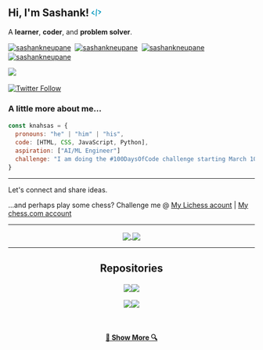 <h2> Hi, I'm Sashank! <img src="./assets/images/codee.png" width="20"></h2>

A <b>learner</b>, <b>coder</b>, and <b>problem solver</b>. </h1>

<a href="https://twitter.com/SashankNeupane1" target="blank"><img align="center" src="https://simpleicons.org/icons/twitter.svg" alt="sashankneupane" height="25" width="25" /></a>&nbsp;&nbsp;<a href="https://www.linkedin.com/in/sashank-neupane-8b4330192/" target="blank"><img align="center" src="https://simpleicons.org/icons/linkedin.svg" alt="sashankneupane" height="25" width="25" /></a>&nbsp;&nbsp;<a href="https://www.instagram.com/neupanesashank/" target="blank"><img align="center" src="https://simpleicons.org/icons/instagram.svg" alt="sashankneupane" height="25" width="25" /></a>&nbsp;&nbsp;<a href="mailto:sashankneupane7@gmail.com"><img align="center" src="https://simpleicons.org/icons/gmail.svg" alt="sashankneupane" height="25" width="25" /></a> 

<a href="https://github.com/sashankneupane7"><img src="https://img.shields.io/github/followers/sashankneupane7?label=follow&style=social"/></a>

[![Twitter Follow](https://img.shields.io/twitter/follow/sashankneupane1?label=Follow&style=social)](https://twitter.com/sashankneupane1)


### A little more about me...  

```javascript
const knahsas = {
  pronouns: "he" | "him" | "his",
  code: [HTML, CSS, JavaScript, Python],
  aspiration: ["AI/ML Engineer"]
  challenge: "I am doing the #100DaysOfCode challenge starting March 10th, 2021."
}
```
---
Let's connect and share ideas.

...and perhaps play some chess? Challenge me @ <a href="https://lichess.org/@/sashankneupane">My Lichess acount</a> | <a href="https://www.chess.com/member/knahsas07">My chess.com account</a>

---

<p align=center>
  <a href="https://github.com/sashankneupane7/github-readme-stats" title="Go to Source">
    <img height=175 align="center" src="https://github-readme-stats.vercel.app/api?username=sashankneupane7&show_icons=true&theme=gotham">
  </a>
  <a href="https://github.com/sashankneupane7/github-readme-stats">
  <img height=175 align="center" src="https://github-readme-stats.vercel.app/api/top-langs/?username=sashankneupane7&hide=c%23,powershell,java&title_color=2aa889&text_color=99d1ce&icon_color=2bbc8a&bg_color=0c1014&langs_count=8&layout=compact" />
  </a>
</p>

<hr>
<h2 align="center">Repositories</h2>

<p width="100%" align="center">
  <a align="center" href="https://github.com/sashankneupane7/meditation-app" title="meditation-app"><img align="center" height="120" src="https://github-readme-stats.vercel.app/api/pin/?username=sashankneupane7&repo=meditation-app&theme=gotham"></a><a align="center" href="https://github.com/sashankneupane7/sashankneupane7.github.io" title="sashankneupane7.github.io"><img align="center" height="120" src="https://github-readme-stats.vercel.app/api/pin/?username=sashankneupane7&repo=sashankneupane7.github.io&theme=gotham"></a>
</p>
<p width="100%" align="center">
  <a align="center" href="https://github.com/sashankneupane7/sudoku-solver" title="sudoku-solver"><img align="center" height="120" src="https://github-readme-stats.vercel.app/api/pin/?username=sashankneupane7&repo=sudoku-solver&theme=gotham"></a><a align="center" href="https://github.com/sashankneupane7/project-euler" title="project-euler"><img align="center" height="120" src="https://github-readme-stats.vercel.app/api/pin/?username=sashankneupane7&repo=project-euler&theme=gotham"></a>
</p>
<br>
<h4 align="center">
  <a href="https://github.com/sashankneupane7?tab=repositories" title="Show Repositories">🔎 Show More 🔍</a>
</h4>